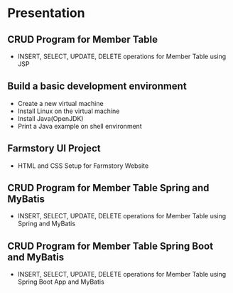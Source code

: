 # Presentation

## CRUD Program for Member Table
- INSERT, SELECT, UPDATE, DELETE operations for Member Table using JSP 
## Build a basic development environment
- Create a new virtual machine
- Install Linux on the virtual machine
- Install Java(OpenJDK)
- Print a Java example on shell environment
## Farmstory UI Project
- HTML and CSS Setup for Farmstory Website
## CRUD Program for Member Table Spring and MyBatis
- INSERT, SELECT, UPDATE, DELETE operations for Member Table using Spring and MyBatis
## CRUD Program for Member Table Spring Boot and MyBatis
- INSERT, SELECT, UPDATE, DELETE operations for Member Table using Spring Boot App and MyBatis
